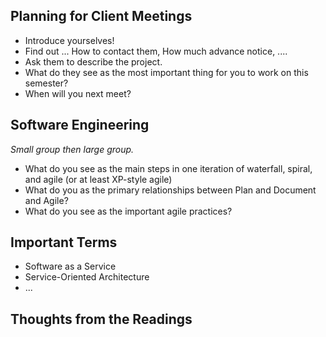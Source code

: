 ---
---
Planning for Client Meetings
----------------------------

* Introduce yourselves!
* Find out ... How to contact them, How much advance notice, ....
* Ask them to describe the project.
* What do they see as the most important thing for you to work on
  this semester?
* When will you next meet?

Software Engineering
--------------------

_Small group then large group._

* What do you see as the main steps in one iteration of waterfall, spiral,
  and agile (or at least XP-style agile)
* What do you as the primary relationships between Plan and Document and Agile?
* What do you see as the important agile practices?

Important Terms
---------------

* Software as a Service
* Service-Oriented Architecture
* ...

Thoughts from the Readings
--------------------------

